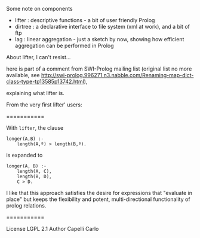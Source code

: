 Some note on components

+ lifter  : descriptive functions - a bit of user friendly Prolog
+ dirtree : a declarative interface to file system (xml at work), and a bit of ftp
+ lag     : linear aggregation - just a sketch by now, showing how efficient aggregation can be performed in Prolog

About lifter, I can't resist...

here is part of a comment from SWI-Prolog mailing list (original list no more available, see http://swi-prolog.996271.n3.nabble.com/Renaming-map-dict-class-type-tp13585p13742.html),

explaining what lifter is.

From the very first lifter' users:

===========

With `lifter`, the clause

    longer(A,B) :-
        length(A,º) > length(B,º).

is expanded to

    longer(A, B) :-
        length(A, C),
        length(B, D),
        C > D.

I like that this approach satisfies the desire for expressions that
"evaluate in place" but keeps the flexibility and potent, multi-directional
functionality of prolog relations.

===========

License LGPL 2.1
Author Capelli Carlo
